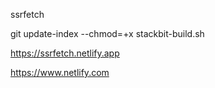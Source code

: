 ssrfetch

git update-index --chmod=+x stackbit-build.sh

https://ssrfetch.netlify.app


https://www.netlify.com


